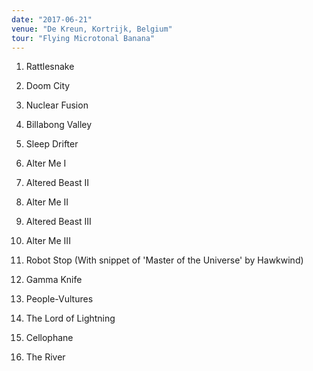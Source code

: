 ```yaml
---
date: "2017-06-21"
venue: "De Kreun, Kortrijk, Belgium"
tour: "Flying Microtonal Banana"
---
```



 1. Rattlesnake

 2. Doom City

 3. Nuclear Fusion

 4. Billabong Valley

 5. Sleep Drifter

 6. Alter Me I

 7. Altered Beast II

 8. Alter Me II

 9. Altered Beast III

10. Alter Me III

11. Robot Stop
    (With snippet of 'Master of the Universe' by Hawkwind)

12. Gamma Knife

13. People-Vultures

14. The Lord of Lightning

15. Cellophane

16. The River


